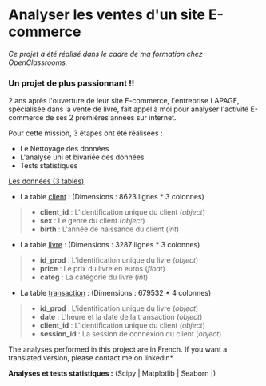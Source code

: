 # Analyser les ventes d'un site E-commerce
*Ce projet a été réalisé dans le cadre de ma formation chez OpenClassrooms.*

### Un projet de plus passionnant !!
2 ans après l'ouverture de leur site E-commerce, l'entreprise LAPAGE, spécialisée dans la vente de livre, fait appel à moi pour analyser l'activité E-commerce de ses 2 premières années sur internet.

Pour cette mission, 3 étapes ont été réalisées :  
* Le Nettoyage des données  
* L'analyse uni et bivariée des données  
* Tests statistiques  

<ins>Les données (3 tables) </ins>  
 * La table <ins>client</ins> : (Dimensions : 8623 lignes * 3 colonnes)  
> - **client_id** : L'identification unique du client (*object*)  
> - **sex** : Le genre du client (*object*)  
> - **birth** : L'année de naissance du client (*int*)  
        
 * La table <ins>livre</ins> : (Dimensions : 3287 lignes * 3 colonnes)  
> - **id_prod** : L'identification unique du livre (*object*)  
> - **price** : Le prix du livre en euros (*float*)
> - **categ** : La catégorie du livre (*int*)  
        
 * La table <ins>transaction</ins> : (Dimensions : 679532 * 4 colonnes)  
> - **id_prod** : L'identification unique du livre (*object*)  
> - **date** : L'heure et la date de la transaction (*object*)  
> - **client_id** : L'identification unique du client (*object*)  
> - **session_id** : La session de connexion du client (*object*)  


The analyses performed in this project are in French. If you want a translated version, please contact me on linkedin*.


**Analyses et tests statistiques :** (Scipy | Matplotlib | Seaborn |)
